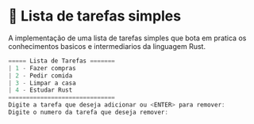 # 🦀 Lista de tarefas simples

A implementação de uma lista de tarefas simples que bota em pratica os conhecimentos basicos e intermediarios da linguagem Rust.

```powershell
===== Lista de Tarefas =======
| 1 - Fazer compras
| 2 - Pedir comida
| 3 - Limpar a casa
| 4 - Estudar Rust
==============================
Digite a tarefa que deseja adicionar ou <ENTER> para remover: 
Digite o numero da tarefa que deseja remover:  

```

